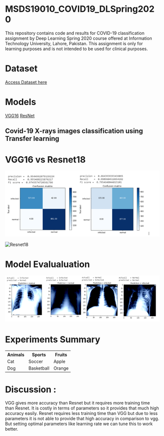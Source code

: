 # MSDS19010_COVID19_DLSpring2020
This repository contains code and results for COVID-19 classification assignment by Deep Learning Spring 2020 course offered at Information Technology University, Lahore, Pakistan. This assignment is only for learning purposes and is not intended to be used for clinical purposes.
# Dataset
[Access Dataset here](https://drive.google.com/drive/folders/1P11biqCGNk5zWqILLdNkuPtbZpvXb1ay?usp=sharing)


# Models
[VGG16](https://drive.google.com/file/d/1UQL71b9DtTiSLKR61ZCNNNuMFWrjMBi5/view?usp=sharing)
[ResNet](https://drive.google.com/file/d/1Io_WxP4ouGCmF93oMaDLyowIs6b-DZzi/view?usp=sharing)


## Covid-19 X-rays images classification using Transfer learning
# VGG16 vs Resnet18 

![VGG16](https://github.com/Asif-Ejaz/MSDS19010_COVID19_DLSpring2020/blob/master/Results/Ccomparison%20vgg-resnet.PNG
)



![Resnet18]()


# Model Evalualuation 

![Result](https://github.com/Asif-Ejaz/MSDS19010_COVID19_DLSpring2020/blob/master/Results/testResults.PNG)

# Experiments Summary


<table class="tg">
  <tr>
    <th class="tg-yw4l"><b>Animals</b></th>
    <th class="tg-yw4l"><b>Sports</b></th>
    <th class="tg-yw4l"><b>Fruits</b></th>
  </tr>
  <tr>
    <td class="tg-yw4l">Cat</td>
    <td class="tg-yw4l">Soccer</td>
    <td class="tg-yw4l">Apple</td>
  </tr>
  <tr>
    <td class="tg-yw4l">Dog</td>
    <td class="tg-yw4l">Basketball</td>
    <td class="tg-yw4l">Orange</td>
  </tr>
</table>

# Discussion :

VGG gives more accuracy than Resnet but it requires more training time than Resnet. It is costly in terms of parameters so it provides that much high accuracy easily.
Resnet requires less training time than VGG but due to less parameters it is not able to provide that high accuracy in comparison to vgg. But setting optimal parameters like learning rate we can tune this to work better.
